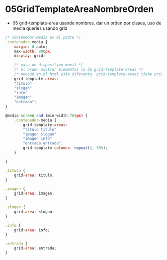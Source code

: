 # 05GridTemplateAreaNombreOrden
* 05 grid-template-area usando nombres, dar un orden por clases, uso de media queries usando grid


```javascript
/* contenedor-media es el padre */
.contenedor-media {
    margin: 0 auto;
    max-width: 800px;
    display: grid;

    /* para un dispositivo movil */
    /* el orden mostrar elementos lo da grid-template-areas */
    /* aunque en el html este diferente. grid-template-areas tiene prioridad */
    grid-template-areas: 
    "titulo"
    "slogan"
    "info"
    "imagen"
    "entrada";   
}

@media screen and (min-width:768px) {
    .contenedor-media {       
        grid-template-areas: 
        "titulo titulo"
        "imagen slogan"
        "imagen info"
        "entrada entrada";   
        grid-template-columns: repeat(2, 50%);
    }

}

.titulo {
    grid-area: titulo;  
}

.imagen {
    grid-area: imagen;    
}

.slogan {
    grid-area: slogan;
}

.info {
    grid-area: info;
}

.entrada {
    grid-area: entrada;
}
```
